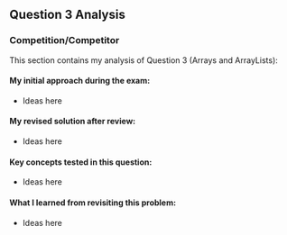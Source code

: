 ## Question 3 Analysis
### Competition/Competitor

This section contains my analysis of Question 3 (Arrays and ArrayLists):

#### My initial approach during the exam:
- Ideas here
  
#### My revised solution after review:
- Ideas here
  
#### Key concepts tested in this question:
- Ideas here
  
#### What I learned from revisiting this problem:
- Ideas here

